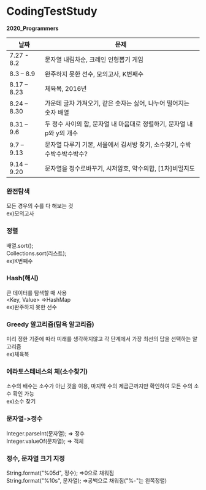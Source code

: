 # CodingTestStudy

**2020_Programmers**

|날짜|문제|
|---------|---------------|
|7.27 - 8.2 | 문자열 내림차순, 크레인 인형뽑기 게임|
|8.3 – 8.9 | 완주하지 못한 선수, 모의고사, K번째수|
|8.17 – 8.23 | 체육복, 2016년|
|8.24 – 8.30 | 가운데 글자 가져오기, 같은 숫자는 싫어, 나누어 떨어지는 숫자 배열|
|8.31 – 9.6 | 두 정수 사이의 합, 문자열 내 마음대로 정렬하기, 문자열 내 p와 y의 개수|
|9.7 – 9.13 | 문자열 다루기 기본, 서울에서 김서방 찾기, 소수찾기, 수박수박수박수박수?|
|9.14 – 9.20 | 문자열을 정수로바꾸기, 시저암호, 약수의합, [1차]비밀지도|

### 완전탐색
모든 경우의 수를 다 해보는 것  
ex)모의고사
### 정렬
배열.sort();  
Collections.sort(리스트);  
ex)K번째수
### Hash(해시)
큰 데이터를 탐색할 때 사용  
<Key, Value> =>HashMap  
ex)완주하지 못한 선수
### Greedy 알고리즘(탐욕 알고리즘)
미리 정한 기준에 따라 미래를 생각하지않고 각 단계에서 가장 최선의 답을 선택하는 알고리즘  
ex)체육복
### 에라토스테네스의 체(소수찾기)
소수의 배수는 소수가 아닌 것을 이용, 마지막 수의 제곱근까지만 확인하여 모든 수의 소수 확인 가능  
ex)소수 찾기
### 문자열->정수
Integer.parseInt(문자열); => 정수  
Integer.valueOf(문자열); => 객체  
### 정수, 문자열 크기 지정
String.format("%05d", 정수); =>0으로 채워짐  
String.format("%10s", 문자열); =>공백으로 채워짐("%-"는 왼쪽정렬)  